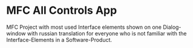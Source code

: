 # MFC All Controls App
MFC Project with most used Interface elements shown on one Dialog-window with russian translation for everyone who is not familiar with the Interface-Elements in a Software-Product.
